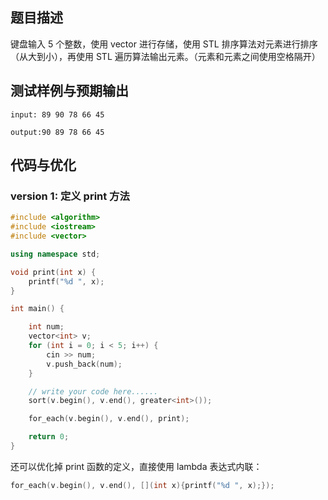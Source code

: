 ## 题目描述
键盘输入 5 个整数，使用 vector 进行存储，使用 STL 排序算法对元素进行排序（从大到小），再使用 STL 遍历算法输出元素。（元素和元素之间使用空格隔开）

## 测试样例与预期输出
```
input: 89 90 78 66 45

output:90 89 78 66 45
```

## 代码与优化
### version 1: 定义 print 方法
```cpp
#include <algorithm>
#include <iostream>
#include <vector>

using namespace std;

void print(int x) {
    printf("%d ", x);
}

int main() {

    int num;
    vector<int> v;
    for (int i = 0; i < 5; i++) {
        cin >> num;
        v.push_back(num);
    }

    // write your code here......
    sort(v.begin(), v.end(), greater<int>());

    for_each(v.begin(), v.end(), print);

    return 0;
}
```

还可以优化掉 print 函数的定义，直接使用 lambda 表达式内联：

```cpp
for_each(v.begin(), v.end(), [](int x){printf("%d ", x);});
```